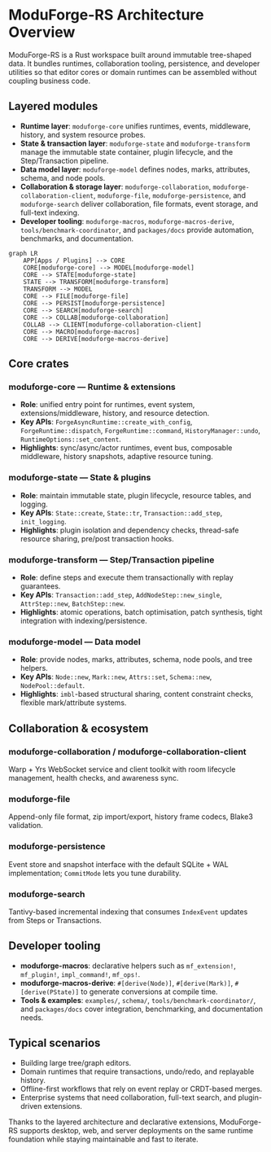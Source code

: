 # ModuForge-RS Architecture Overview

ModuForge-RS is a Rust workspace built around immutable tree-shaped data. It bundles runtimes, collaboration tooling, persistence, and developer utilities so that editor cores or domain runtimes can be assembled without coupling business code.

## Layered modules

- **Runtime layer**: `moduforge-core` unifies runtimes, events, middleware, history, and system resource probes.
- **State & transaction layer**: `moduforge-state` and `moduforge-transform` manage the immutable state container, plugin lifecycle, and the Step/Transaction pipeline.
- **Data model layer**: `moduforge-model` defines nodes, marks, attributes, schema, and node pools.
- **Collaboration & storage layer**: `moduforge-collaboration`, `moduforge-collaboration-client`, `moduforge-file`, `moduforge-persistence`, and `moduforge-search` deliver collaboration, file formats, event storage, and full-text indexing.
- **Developer tooling**: `moduforge-macros`, `moduforge-macros-derive`, `tools/benchmark-coordinator`, and `packages/docs` provide automation, benchmarks, and documentation.

```mermaid
graph LR
    APP[Apps / Plugins] --> CORE
    CORE[moduforge-core] --> MODEL[moduforge-model]
    CORE --> STATE[moduforge-state]
    STATE --> TRANSFORM[moduforge-transform]
    TRANSFORM --> MODEL
    CORE --> FILE[moduforge-file]
    CORE --> PERSIST[moduforge-persistence]
    CORE --> SEARCH[moduforge-search]
    CORE --> COLLAB[moduforge-collaboration]
    COLLAB --> CLIENT[moduforge-collaboration-client]
    CORE --> MACRO[moduforge-macros]
    CORE --> DERIVE[moduforge-macros-derive]
```

## Core crates

### moduforge-core — Runtime & extensions
- **Role**: unified entry point for runtimes, event system, extensions/middleware, history, and resource detection.
- **Key APIs**: `ForgeAsyncRuntime::create_with_config`, `ForgeRuntime::dispatch`, `ForgeRuntime::command`, `HistoryManager::undo`, `RuntimeOptions::set_content`.
- **Highlights**: sync/async/actor runtimes, event bus, composable middleware, history snapshots, adaptive resource tuning.

### moduforge-state — State & plugins
- **Role**: maintain immutable state, plugin lifecycle, resource tables, and logging.
- **Key APIs**: `State::create`, `State::tr`, `Transaction::add_step`, `init_logging`.
- **Highlights**: plugin isolation and dependency checks, thread-safe resource sharing, pre/post transaction hooks.

### moduforge-transform — Step/Transaction pipeline
- **Role**: define steps and execute them transactionally with replay guarantees.
- **Key APIs**: `Transaction::add_step`, `AddNodeStep::new_single`, `AttrStep::new`, `BatchStep::new`.
- **Highlights**: atomic operations, batch optimisation, patch synthesis, tight integration with indexing/persistence.

### moduforge-model — Data model
- **Role**: provide nodes, marks, attributes, schema, node pools, and tree helpers.
- **Key APIs**: `Node::new`, `Mark::new`, `Attrs::set`, `Schema::new`, `NodePool::default`.
- **Highlights**: `imbl`-based structural sharing, content constraint checks, flexible mark/attribute systems.

## Collaboration & ecosystem

### moduforge-collaboration / moduforge-collaboration-client
Warp + Yrs WebSocket service and client toolkit with room lifecycle management, health checks, and awareness sync.

### moduforge-file
Append-only file format, zip import/export, history frame codecs, Blake3 validation.

### moduforge-persistence
Event store and snapshot interface with the default SQLite + WAL implementation; `CommitMode` lets you tune durability.

### moduforge-search
Tantivy-based incremental indexing that consumes `IndexEvent` updates from Steps or Transactions.

## Developer tooling
- **moduforge-macros**: declarative helpers such as `mf_extension!`, `mf_plugin!`, `impl_command!`, `mf_ops!`.
- **moduforge-macros-derive**: `#[derive(Node)]`, `#[derive(Mark)]`, `#[derive(PState)]` to generate conversions at compile time.
- **Tools & examples**: `examples/`, `schema/`, `tools/benchmark-coordinator/`, and `packages/docs` cover integration, benchmarking, and documentation needs.

## Typical scenarios

- Building large tree/graph editors.
- Domain runtimes that require transactions, undo/redo, and replayable history.
- Offline-first workflows that rely on event replay or CRDT-based merges.
- Enterprise systems that need collaboration, full-text search, and plugin-driven extensions.

Thanks to the layered architecture and declarative extensions, ModuForge-RS supports desktop, web, and server deployments on the same runtime foundation while staying maintainable and fast to iterate.
